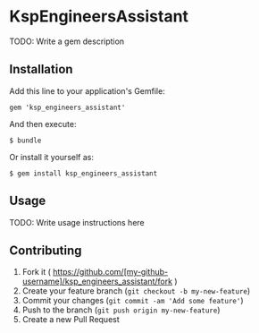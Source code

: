 # KspEngineersAssistant

TODO: Write a gem description

## Installation

Add this line to your application's Gemfile:

    gem 'ksp_engineers_assistant'

And then execute:

    $ bundle

Or install it yourself as:

    $ gem install ksp_engineers_assistant

## Usage

TODO: Write usage instructions here

## Contributing

1. Fork it ( https://github.com/[my-github-username]/ksp_engineers_assistant/fork )
2. Create your feature branch (`git checkout -b my-new-feature`)
3. Commit your changes (`git commit -am 'Add some feature'`)
4. Push to the branch (`git push origin my-new-feature`)
5. Create a new Pull Request
